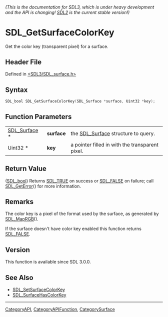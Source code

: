 ###### (This is the documentation for SDL3, which is under heavy development and the API is changing! [SDL2](https://wiki.libsdl.org/SDL2/) is the current stable version!)
# SDL_GetSurfaceColorKey

Get the color key (transparent pixel) for a surface.

## Header File

Defined in [<SDL3/SDL_surface.h>](https://github.com/libsdl-org/SDL/blob/main/include/SDL3/SDL_surface.h)

## Syntax

```c
SDL_bool SDL_GetSurfaceColorKey(SDL_Surface *surface, Uint32 *key);
```

## Function Parameters

|                              |             |                                                    |
| ---------------------------- | ----------- | -------------------------------------------------- |
| [SDL_Surface](SDL_Surface) * | **surface** | the [SDL_Surface](SDL_Surface) structure to query. |
| Uint32 *                     | **key**     | a pointer filled in with the transparent pixel.    |

## Return Value

([SDL_bool](SDL_bool)) Returns [SDL_TRUE](SDL_TRUE) on success or
[SDL_FALSE](SDL_FALSE) on failure; call [SDL_GetError](SDL_GetError)() for
more information.

## Remarks

The color key is a pixel of the format used by the surface, as generated by
[SDL_MapRGB](SDL_MapRGB)().

If the surface doesn't have color key enabled this function returns
[SDL_FALSE](SDL_FALSE).

## Version

This function is available since SDL 3.0.0.

## See Also

- [SDL_SetSurfaceColorKey](SDL_SetSurfaceColorKey)
- [SDL_SurfaceHasColorKey](SDL_SurfaceHasColorKey)

----
[CategoryAPI](CategoryAPI), [CategoryAPIFunction](CategoryAPIFunction), [CategorySurface](CategorySurface)


